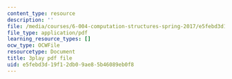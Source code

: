 ```yaml
---
content_type: resource
description: ''
file: /media/courses/6-004-computation-structures-spring-2017/e5febd3d19f12db09ae85b46089eb0f8_q38KAGAKORk.pdf
file_type: application/pdf
learning_resource_types: []
ocw_type: OCWFile
resourcetype: Document
title: 3play pdf file
uid: e5febd3d-19f1-2db0-9ae8-5b46089eb0f8
---
```


